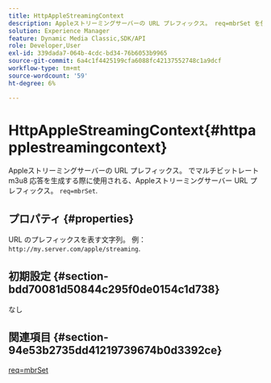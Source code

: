 ```yaml
---
title: HttpAppleStreamingContext
description: Appleストリーミングサーバーの URL プレフィックス。 req=mbrSet を使用してマルチビットレート m3u8 応答を生成する際に使用される、Appleストリーミングサーバー URL プレフィックス。
solution: Experience Manager
feature: Dynamic Media Classic,SDK/API
role: Developer,User
exl-id: 339dada7-064b-4cdc-bd34-76b6053b9965
source-git-commit: 6a4c1f4425199cfa6088fc42137552748c1a9dcf
workflow-type: tm+mt
source-wordcount: '59'
ht-degree: 6%

---
```


# HttpAppleStreamingContext{#httpapplestreamingcontext}

Appleストリーミングサーバーの URL プレフィックス。 でマルチビットレート m3u8 応答を生成する際に使用される、Appleストリーミングサーバー URL プレフィックス。 `req=mbrSet`.

## プロパティ {#properties}

URL のプレフィックスを表す文字列。 例： `http://my.server.com/apple/streaming`.

## 初期設定 {#section-bdd70081d50844c295f0de0154c1d738}

なし

## 関連項目 {#section-94e53b2735dd41219739674b0d3392ce}

[req=mbrSet](../../../../../is-api/http-ref/image-serving-api-ref/c-http-protocol-reference/c-command-reference/r-req/r-mbrset.md#reference-603d75babde74508a878c27bd4cced73)
